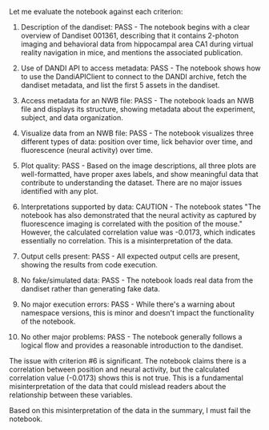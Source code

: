 Let me evaluate the notebook against each criterion:

1. Description of the dandiset: PASS - The notebook begins with a clear overview of Dandiset 001361, describing that it contains 2-photon imaging and behavioral data from hippocampal area CA1 during virtual reality navigation in mice, and mentions the associated publication.

2. Use of DANDI API to access metadata: PASS - The notebook shows how to use the DandiAPIClient to connect to the DANDI archive, fetch the dandiset metadata, and list the first 5 assets in the dandiset.

3. Access metadata for an NWB file: PASS - The notebook loads an NWB file and displays its structure, showing metadata about the experiment, subject, and data organization.

4. Visualize data from an NWB file: PASS - The notebook visualizes three different types of data: position over time, lick behavior over time, and fluorescence (neural activity) over time.

5. Plot quality: PASS - Based on the image descriptions, all three plots are well-formatted, have proper axes labels, and show meaningful data that contribute to understanding the dataset. There are no major issues identified with any plot.

6. Interpretations supported by data: CAUTION - The notebook states "The notebook has also demonstrated that the neural activity as captured by fluorescence imaging is correlated with the position of the mouse." However, the calculated correlation value was -0.0173, which indicates essentially no correlation. This is a misinterpretation of the data.

7. Output cells present: PASS - All expected output cells are present, showing the results from code execution.

8. No fake/simulated data: PASS - The notebook loads real data from the dandiset rather than generating fake data.

9. No major execution errors: PASS - While there's a warning about namespace versions, this is minor and doesn't impact the functionality of the notebook.

10. No other major problems: PASS - The notebook generally follows a logical flow and provides a reasonable introduction to the dandiset.

The issue with criterion #6 is significant. The notebook claims there is a correlation between position and neural activity, but the calculated correlation value (-0.0173) shows this is not true. This is a fundamental misinterpretation of the data that could mislead readers about the relationship between these variables.

Based on this misinterpretation of the data in the summary, I must fail the notebook.